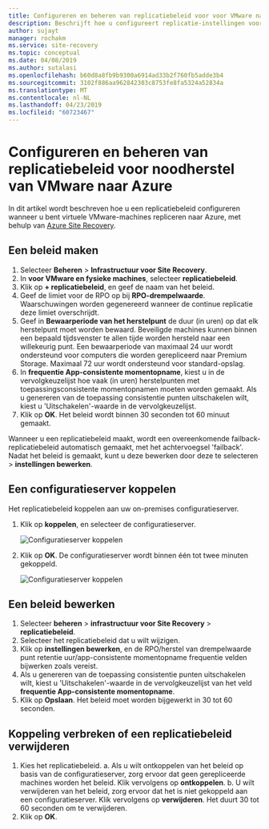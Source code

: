 ```yaml
---
title: Configureren en beheren van replicatiebeleid voor voor VMware naar Azure met Azure Site Recovery een noodgeval | Microsoft Docs
description: Beschrijft hoe u configureert replicatie-instellingen voor noodherstel van VMware naar Azure met Azure Site Recovery.
author: sujayt
manager: rochakm
ms.service: site-recovery
ms.topic: conceptual
ms.date: 04/08/2019
ms.author: sutalasi
ms.openlocfilehash: b60d8a8fb9b9300a6914ad33b2f760fb5adde3b4
ms.sourcegitcommit: 3102f886aa962842303c8753fe8fa5324a52834a
ms.translationtype: MT
ms.contentlocale: nl-NL
ms.lasthandoff: 04/23/2019
ms.locfileid: "60723467"
---
```

# <a name="configure-and-manage-replication-policies-for-vmware-disaster-recovery-to-azure"></a>Configureren en beheren van replicatiebeleid voor noodherstel van VMware naar Azure
In dit artikel wordt beschreven hoe u een replicatiebeleid configureren wanneer u bent virtuele VMware-machines repliceren naar Azure, met behulp van [Azure Site Recovery](site-recovery-overview.md).

## <a name="create-a-policy"></a>Een beleid maken

1. Selecteer **Beheren** > **Infrastructuur voor Site Recovery**.
2. In **voor VMware en fysieke machines**, selecteer **replicatiebeleid**.
3. Klik op **+ replicatiebeleid**, en geef de naam van het beleid.
4. Geef de limiet voor de RPO op bij **RPO-drempelwaarde**. Waarschuwingen worden gegenereerd wanneer de continue replicatie deze limiet overschrijdt.
5. Geef in **Bewaarperiode van het herstelpunt** de duur (in uren) op dat elk herstelpunt moet worden bewaard. Beveiligde machines kunnen binnen een bepaald tijdsvenster te allen tijde worden hersteld naar een willekeurig punt. Een bewaarperiode van maximaal 24 uur wordt ondersteund voor computers die worden gerepliceerd naar Premium Storage. Maximaal 72 uur wordt ondersteund voor standard-opslag.
6. In **frequentie App-consistente momentopname**, kiest u in de vervolgkeuzelijst hoe vaak (in uren) herstelpunten met toepassingsconsistente momentopnamen moeten worden gemaakt. Als u genereren van de toepassing consistentie punten uitschakelen wilt, kiest u 'Uitschakelen'-waarde in de vervolgkeuzelijst.
7. Klik op **OK**. Het beleid wordt binnen 30 seconden tot 60 minuut gemaakt.

Wanneer u een replicatiebeleid maakt, wordt een overeenkomende failback-replicatiebeleid automatisch gemaakt, met het achtervoegsel 'failback'. Nadat het beleid is gemaakt, kunt u deze bewerken door deze te selecteren > **instellingen bewerken**.

## <a name="associate-a-configuration-server"></a>Een configuratieserver koppelen

Het replicatiebeleid koppelen aan uw on-premises configuratieserver.

1. Klik op **koppelen**, en selecteer de configuratieserver.

    ![Configuratieserver koppelen](./media/vmware-azure-set-up-replication/associate1.png)
2. Klik op **OK**. De configuratieserver wordt binnen één tot twee minuten gekoppeld.

    ![Configuratieserver koppelen](./media/vmware-azure-set-up-replication/associate2.png)

## <a name="edit-a-policy"></a>Een beleid bewerken

1. Selecteer **beheren** > **infrastructuur voor Site Recovery** > **replicatiebeleid**.
2. Selecteer het replicatiebeleid dat u wilt wijzigen.
3. Klik op **instellingen bewerken**, en de RPO/herstel van drempelwaarde punt retentie uur/app-consistente momentopname frequentie velden bijwerken zoals vereist.
4. Als u genereren van de toepassing consistentie punten uitschakelen wilt, kiest u 'Uitschakelen'-waarde in de vervolgkeuzelijst van het veld **frequentie App-consistente momentopname**.
5. Klik op **Opslaan**. Het beleid moet worden bijgewerkt in 30 tot 60 seconden.

## <a name="disassociate-or-delete-a-replication-policy"></a>Koppeling verbreken of een replicatiebeleid verwijderen

1. Kies het replicatiebeleid.
    a. Als u wilt ontkoppelen van het beleid op basis van de configuratieserver, zorg ervoor dat geen gerepliceerde machines worden het beleid. Klik vervolgens op **ontkoppelen**.
    b. U wilt verwijderen van het beleid, zorg ervoor dat het is niet gekoppeld aan een configuratieserver. Klik vervolgens op **verwijderen**. Het duurt 30 tot 60 seconden om te verwijderen.
2. Klik op **OK**.
